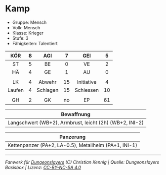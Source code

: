 # Kamp  
- Gruppe: Mensch  
- Volk: Mensch  
- Klasse: Krieger  
- Stufe: 3  
- Fähigkeiten: Talentiert  


| KÖR | 8 | AGI | 7 | GEI | 5 |
| :-: | :-: | :-: | :-: | :-: | :-: |
| ST | 5 | BE | 0 | VE | 2 |
| HÄ | 4 | GE | 1 | AU | 0 |
|  |
| LK | 4 | Abwehr | 15 | Initiative | 4 |
| Laufen | 4 | Schlagen | 15 | Schiessen | 10 |
|  |
| GH | 2 | GK | no | EP | 61 |

| Bewaffnung |
| --- |
| Langschwert (WB+2), Armbrust, leicht (2h) (WB+2, INI-2) |


| Panzerung |
| --- |
| Kettenpanzer (PA+2, LA-0.5), Metallhelm (PA+1, INI-1) |





___
*Fanwerk für [Dungeonslayers](https://www.dungeonslayers.net/) (C) Christian Kennig | Quelle: Dungeonslayers Basisbox | Lizenz: [CC-BY-NC-SA 4.0](https://creativecommons.org/licenses/by-nc-sa/4.0/deed.de)*